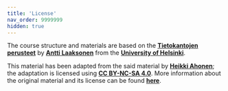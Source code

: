 ```yaml
---
title: 'License'
nav_order: 9999999
hidden: true
---
```


The course structure and materials are based on the [**Tietokantojen perusteet**](https://tikape.mooc.fi/kevat-2021/) by [**Antti Laaksonen**](https://github.com/pllk) from the [**University of Helsinki**](https://www.helsinki.fi/en/). 

This material has been adapted from the said material by [**Heikki Ahonen**](https://github.com/heikkihei); the adaptation is licensed using [**CC BY-NC-SA 4.0**](https://creativecommons.org/licenses/by-nc-sa/4.0/deed). More information about the original material and its license can be found [**here**](https://tikape.mooc.fi/kevat-2021/pages/materiaali.html).